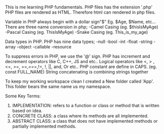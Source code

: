 This is me learning PHP fundamentals.
PHP files has the extension '.php'
PHP files are  rendered as HTML.
Therefore html can rendered in php files.

Variable in PHP always begin with a dollar sign"$"
Eg. $Age, $Name, etc...
There are three  name conversion in php;
-Camel Casing (eg. $thisIsMyAge)
-Pascal Casing (eg. ThisIsMyAge)
-Snake Casing (eg. This_is_my_age)

Data types in PHP.
PHP has nine data types;
-null
-bool
-int
-float
-string
-array
-object
-callable
-resource

To suppress errors in PHP, we use the '@' sign.
PHP has increment and decrement operators like C, C++, JS and etc..
Logical operators like <, > , <=, >=, ==,===,!=, !, ||, and, Or etc..
PHP constant are define in CAPS. (eg. const FULL_NAME)
String concatenating is combining strings together

To keep my working workspace clean I created a New folder called 'App'. This folder bears the same name us my namespace.

Some Key Terms:
1. IMPLEMENTATION: refers to a function or class or method that is written based on idea.
2. CONCRETE CLASS: a class where its methods are all implemented.
3. ABSTRACT CLASS: a class that does not have implemented methods or partially implemented methods. 